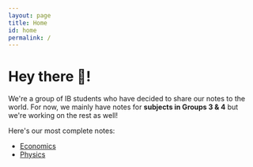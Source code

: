 ```yaml
---
layout: page
title: Home
id: home
permalink: /
---
```


# Hey there 👋!

We're a group of IB students who have decided to share our notes to the world. For now, we mainly have notes for **subjects in Groups 3 & 4** but we're working on the rest as well!

Here's our most complete notes:
- [Economics](/g3/economics)
- [Physics](/g4/physics)